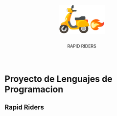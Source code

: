 <div style="display: flex;
 flex-direction: column;
 flex-wrap: nowrap;
 justify-content: center;
 align-items: center;
 align-content: center;" >
 <p>
    <img src="./resources/images/logos/LOGOrapid-riders.png" width="150px"/>
</p>
<p>RAPID RIDERS<p/>
</div>

# Proyecto de Lenguajes de Programacion

## Rapid Riders
